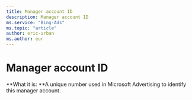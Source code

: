 ```yaml
---
title: Manager account ID
description: Manager account ID
ms.service: "Bing-Ads"
ms.topic: "article"
author: eric-urban
ms.author: eur
---
```


# Manager account ID

**What it is: **A unique number used in Microsoft Advertising to identify this manager account.



